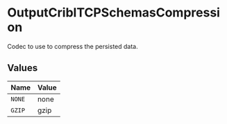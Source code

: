 # OutputCriblTCPSchemasCompression

Codec to use to compress the persisted data.


## Values

| Name   | Value  |
| ------ | ------ |
| `NONE` | none   |
| `GZIP` | gzip   |